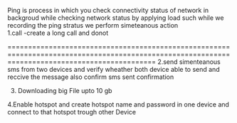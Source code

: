 Ping  is process in which  you check connectivity status of network in backgroud while  checking  network status by applying  load  such  while we recording
the ping stratus  we perform simeteanous action  
1.call -create a long call and donot 





================================================================================================================================================
2.send simenteanous  sms from two devices  and verify wheather  both device able to send and reccive the message also  confirm  sms sent confirmation


 
 

3. Downloading big File  upto 10 gb









4.Enable hotspot and create hotspot name and password in one device  and connect to that hotspot  trough other Device
